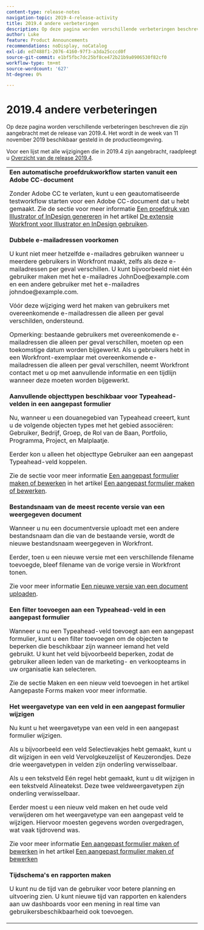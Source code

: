 ```yaml
---
content-type: release-notes
navigation-topic: 2019-4-release-activity
title: 2019.4 andere verbeteringen
description: Op deze pagina worden verschillende verbeteringen beschreven die zijn aangebracht met de release van 2019.4. Het wordt in de week van 11 november 2019 beschikbaar gesteld in de productieomgeving.
author: Luke
feature: Product Announcements
recommendations: noDisplay, noCatalog
exl-id: ed7488f1-2076-4160-97f3-a3da25cccd0f
source-git-commit: e1bf5fbc7dc25bf8ce472b21b9a0906530f82cf0
workflow-type: tm+mt
source-wordcount: '627'
ht-degree: 0%

---
```


# 2019.4 andere verbeteringen

Op deze pagina worden verschillende verbeteringen beschreven die zijn aangebracht met de release van 2019.4. Het wordt in de week van 11 november 2019 beschikbaar gesteld in de productieomgeving.

Voor een lijst met alle wijzigingen die in 2019.4 zijn aangebracht, raadpleegt u [Overzicht van de release 2019.4](../../../../product-announcements/product-releases/quarterly-release-archive/2019.4-release-activity/2019-4-release-activity-overview.md).

<table style="table-layout:auto"> 
 <col> 
 <tbody> 
  <tr> 
   <td> <strong>Een automatische proefdrukworkflow starten vanuit een Adobe CC-document</strong> <p>Zonder Adobe CC te verlaten, kunt u een geautomatiseerde testworkflow starten voor een Adobe CC-document dat u hebt gemaakt. Zie de sectie voor meer informatie <a href="../../../../documents/workfront-for-adobe-creative-cloud/use-wf-adobe-cc.md#generate" class="MCXref xref" xrefformat="{para}">Een proefdruk van Illustrator of InDesign genereren</a> in het artikel <a href="../../../../documents/workfront-for-adobe-creative-cloud/use-wf-adobe-cc.md" class="MCXref xref" xrefformat="{para}">De extensie Workfront voor Illustrator en InDesign gebruiken</a>.</p> </td> 
  </tr> 
  <!--
   <tr data-mc-conditions="QuicksilverOrClassic.Draft mode"> 
    <td><strong>Workfront G Suite add-on</strong> <p>Now you can manage Workfront objects directly from Gmail, Google Calendar, and Google Drive.</p> <p>When you open a Workfront notification email, instantly view all information about the associated object and take actions, such as reviewing content or updating a status, without leaving your Inbox.</p> <p>When you open a non-Workfront email:</p> 
     <ul> 
      <li>Convert it into a task or issue.</li> 
      <li>Associate it with a project.</li> 
      <li>Assign it as a work item.</li> 
      <li>Add it to a work item as an update.</li> 
      <li>Upload its attachments to Workfront.</li> 
     </ul> <p>Manage Workfront objects without leaving G Suite:</p> 
     <ul> 
      <li>Post updates and replies to comments.</li> 
      <li>View and manage documents associated with a task or issue.</li> 
     </ul> <p>Access and work with object details:</p> 
     <ul> 
      <li>Read the description</li> 
      <li>View the parent object</li> 
      <li>Change the status</li> 
      <li>Access custom data</li> 
      <li>Mark it as complete.</li> 
     </ul> <p>And access your Workfront Home content, including tasks, issues, approvals, and access requests, without leaving G Suite.</p> <p>For more information, see <a href="../../../../workfront-integrations-and-apps/workfront-for-g-suite/workfront-for-gsuite.md" class="MCXref xref" xrefformat="{para}">Adobe Workfront for G Suite</a>.</p> </td> 
   </tr>
  --> 
  <tr> 
   <td> <strong>Dubbele e-mailadressen voorkomen</strong> <p>U kunt niet meer hetzelfde e-mailadres gebruiken wanneer u meerdere gebruikers in Workfront maakt, zelfs als deze e-mailadressen per geval verschillen. U kunt bijvoorbeeld niet één gebruiker maken met het e-mailadres JohnDoe@example.com en een andere gebruiker met het e-mailadres johndoe@example.com. </p> <p>Vóór deze wijziging werd het maken van gebruikers met overeenkomende e-mailadressen die alleen per geval verschilden, ondersteund. </p> <p>Opmerking: bestaande gebruikers met overeenkomende e-mailadressen die alleen per geval verschillen, moeten op een toekomstige datum worden bijgewerkt. Als u gebruikers hebt in een Workfront-exemplaar met overeenkomende e-mailadressen die alleen per geval verschillen, neemt Workfront contact met u op met aanvullende informatie en een tijdlijn wanneer deze moeten worden bijgewerkt.</p> </td> 
  </tr> 
  <tr> 
   <td> 
    <div> 
     <strong>Aanvullende objecttypen beschikbaar voor Typeahead-velden in een aangepast formulier</strong> 
     <p>Nu, wanneer u een douanegebied van Typeahead creeert, kunt u de volgende objecten types met het gebied associëren: Gebruiker, Bedrijf, Groep, de Rol van de Baan, Portfolio, Programma, Project, en Malplaatje.</p> 
     <p>Eerder kon u alleen het objecttype Gebruiker aan een aangepast Typeahead-veld koppelen.</p> 
     <p>Zie de sectie voor meer informatie <a href="../../../../administration-and-setup/customize-workfront/create-manage-custom-forms/create-or-edit-a-custom-form.md#create" class="MCXref xref" xrefformat="{para}">Een aangepast formulier maken of bewerken</a> in het artikel <a href="../../../../administration-and-setup/customize-workfront/create-manage-custom-forms/create-or-edit-a-custom-form.md" class="MCXref xref" xrefformat="{para}">Een aangepast formulier maken of bewerken</a>.</p> 
    </div> </td> 
  </tr> 
  <tr> 
   <td> <strong>Bestandsnaam van de meest recente versie van een weergegeven document</strong> <p>Wanneer u nu een documentversie uploadt met een andere bestandsnaam dan die van de bestaande versie, wordt de nieuwe bestandsnaam weergegeven in Workfront.</p> <p>Eerder, toen u een nieuwe versie met een verschillende filename toevoegde, bleef filename van de vorige versie in Workfront tonen.</p> <p>Zie voor meer informatie <a href="../../../../documents/managing-documents/upload-new-document-version.md" class="MCXref xref" xrefformat="{para}">Een nieuwe versie van een document uploaden</a>.</p> </td> 
  </tr> 
  <tr> 
   <td> <strong>Een filter toevoegen aan een Typeahead-veld in een aangepast formulier</strong> <p>Wanneer u nu een Typeahead-veld toevoegt aan een aangepast formulier, kunt u een filter toevoegen om de objecten te beperken die beschikbaar zijn wanneer iemand het veld gebruikt. U kunt het veld bijvoorbeeld beperken, zodat de gebruiker alleen leden van de marketing- en verkoopteams in uw organisatie kan selecteren.</p> <p>Zie de sectie Maken en een nieuw veld toevoegen in het artikel Aangepaste Forms maken voor meer informatie.</p> </td> 
  </tr> 
  <tr> 
   <td> 
    <div> 
     <strong>Het weergavetype van een veld in een aangepast formulier wijzigen</strong> 
     <p>Nu kunt u het weergavetype van een veld in een aangepast formulier wijzigen.</p> 
     <p>Als u bijvoorbeeld een veld Selectievakjes hebt gemaakt, kunt u dit wijzigen in een veld Vervolgkeuzelijst of Keuzerondjes. Deze drie weergavetypen in velden zijn onderling verwisselbaar.</p> 
     <p>Als u een tekstveld Eén regel hebt gemaakt, kunt u dit wijzigen in een tekstveld Alineatekst. Deze twee veldweergavetypen zijn onderling verwisselbaar.</p> 
     <p>Eerder moest u een nieuw veld maken en het oude veld verwijderen om het weergavetype van een aangepast veld te wijzigen. Hiervoor moesten gegevens worden overgedragen, wat vaak tijdrovend was.</p> 
     <p>Zie voor meer informatie <a href="../../../../administration-and-setup/customize-workfront/create-manage-custom-forms/create-or-edit-a-custom-form.md#create" class="MCXref xref" xrefformat="{para}">Een aangepast formulier maken of bewerken</a> in het artikel <a href="../../../../administration-and-setup/customize-workfront/create-manage-custom-forms/create-or-edit-a-custom-form.md" class="MCXref xref" xrefformat="{para}">Een aangepast formulier maken of bewerken</a></p> 
    </div> </td> 
  </tr> 
  <tr> 
   <td> 
    <div> 
     <strong>Tijdschema's en rapporten maken</strong> 
     <p>U kunt nu de tijd van de gebruiker voor betere planning en uitvoering zien. U kunt nieuwe tijd van rapporten en kalenders aan uw dashboards voor een mening in real time van gebruikersbeschikbaarheid ook toevoegen.</p> 
    </div> </td> 
  </tr> 
 </tbody> 
</table>
